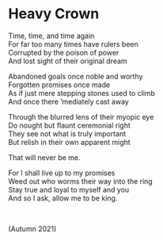 # Heavy Crown

Time, time, and time again  
For far too many times have rulers been  
Corrupted by the poison of power  
And lost sight of their original dream  

Abandoned goals once noble and worthy  
Forgotten promises once made  
As if just mere stepping stones used to climb  
And once there ’mediately cast away  

Through the blurred lens of their myopic eye  
Do nought but flaunt ceremonial right  
They see not what is truly important  
But relish in their own apparent might  

That will never be me.  

For I shall live up to my promises  
Weed out who worms their way into the ring  
Stay true and loyal to myself and you  
And so I ask, allow me to be king.  


<br>


(Autumn 2021)